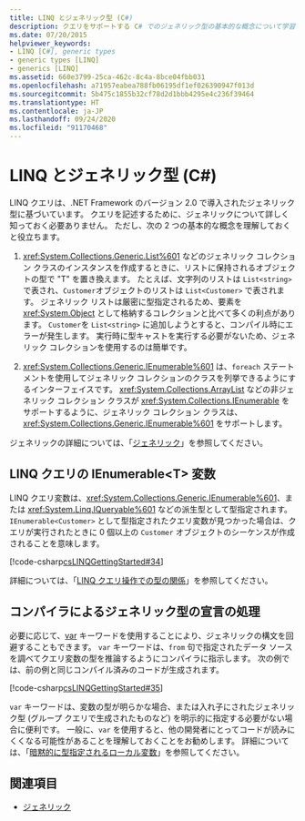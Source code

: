 ```yaml
---
title: LINQ とジェネリック型 (C#)
description: クエリをサポートする C# でのジェネリック型の基本的な概念について学習します。  LINQ クエリは、ジェネリック型に基づいています。
ms.date: 07/20/2015
helpviewer_keywords:
- LINQ [C#], generic types
- generic types [LINQ]
- generics [LINQ]
ms.assetid: 660e3799-25ca-462c-8c4a-8bce04fbb031
ms.openlocfilehash: a71957eabea788fb06195df1ef026390947f013d
ms.sourcegitcommit: 5b475c1855b32cf78d2d1bbb4295e4c236f39464
ms.translationtype: HT
ms.contentlocale: ja-JP
ms.lasthandoff: 09/24/2020
ms.locfileid: "91170468"
---
```

# <a name="linq-and-generic-types-c"></a>LINQ とジェネリック型 (C#)

LINQ クエリは、.NET Framework のバージョン 2.0 で導入されたジェネリック型に基づいています。 クエリを記述するために、ジェネリックについて詳しく知っておく必要ありません。 ただし、次の 2 つの基本的な概念を理解しておくと役立ちます。  
  
1. <xref:System.Collections.Generic.List%601> などのジェネリック コレクション クラスのインスタンスを作成するときに、リストに保持されるオブジェクトの型で "T" を置き換えます。 たとえば、文字列のリストは `List<string>` で表され、`Customer`オブジェクトのリストは `List<Customer>` で表されます。 ジェネリック リストは厳密に型指定されるため、要素を <xref:System.Object> として格納するコレクションと比べて多くの利点があります。 `Customer`を `List<string>` に追加しようとすると、コンパイル時にエラーが発生します。 実行時に型キャストを実行する必要がないため、ジェネリック コレクションを使用するのは簡単です。  
  
2. <xref:System.Collections.Generic.IEnumerable%601> は、`foreach` ステートメントを使用してジェネリック コレクションのクラスを列挙できるようにするインターフェイスです。 <xref:System.Collections.ArrayList> などの非ジェネリック コレクション クラスが <xref:System.Collections.IEnumerable> をサポートするように、ジェネリック コレクション クラスは、<xref:System.Collections.Generic.IEnumerable%601> をサポートします。  
  
 ジェネリックの詳細については、「[ジェネリック](../../generics/index.md)」を参照してください。  
  
## <a name="ienumerablet-variables-in-linq-queries"></a>LINQ クエリの IEnumerable<T\> 変数  

 LINQ クエリ変数は、<xref:System.Collections.Generic.IEnumerable%601>、または <xref:System.Linq.IQueryable%601> などの派生型として型指定されます。 `IEnumerable<Customer>` として型指定されたクエリ変数が見つかった場合は、クエリが実行されたときに 0 個以上の `Customer` オブジェクトのシーケンスが作成されることを意味します。  
  
 [!code-csharp[csLINQGettingStarted#34](~/samples/snippets/csharp/VS_Snippets_VBCSharp/CsLINQGettingStarted/CS/Class1.cs#34)]  
  
 詳細については、「[LINQ クエリ操作での型の関係](./type-relationships-in-linq-query-operations.md)」を参照してください。  
  
## <a name="letting-the-compiler-handle-generic-type-declarations"></a>コンパイラによるジェネリック型の宣言の処理  

 必要に応じて、[var](../../../language-reference/keywords/var.md) キーワードを使用することにより、ジェネリックの構文を回避することもできます。 `var` キーワードは、`from` 句で指定されたデータ ソースを調べてクエリ変数の型を推論するようにコンパイラに指示します。 次の例では、前の例と同じコンパイル済みのコードが生成されます。  
  
 [!code-csharp[csLINQGettingStarted#35](~/samples/snippets/csharp/VS_Snippets_VBCSharp/CsLINQGettingStarted/CS/Class1.cs#35)]  
  
 `var` キーワードは、変数の型が明らかな場合、または入れ子にされたジェネリック型 (グループ クエリで生成されたものなど) を明示的に指定する必要がない場合に便利です。 一般に、`var` を使用すると、他の開発者にとってコードが読みにくくなる可能性があることを理解しておくことをお勧めします。 詳細については、「[暗黙的に型指定されるローカル変数](../../classes-and-structs/implicitly-typed-local-variables.md)」を参照してください。  
  
## <a name="see-also"></a>関連項目

- [ジェネリック](../../generics/index.md)
